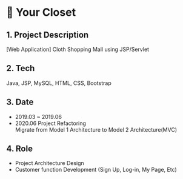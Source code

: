 # 👗 Your Closet
## 1. Project Description 
[Web Application] Cloth Shopping Mall using JSP/Servlet

## 2. Tech
Java, JSP, MySQL, HTML, CSS, Bootstrap

## 3. Date
- 2019.03 ~ 2019.06<br>
- 2020.06 Project Refactoring<br>
Migrate from Model 1 Architecture to Model 2 Architecture(MVC)

## 4. Role
<ul>
<li>Project Architecture Design</li>
<li>Customer function Development (Sign Up, Log-in, My Page, Etc)</li>
</ul>
